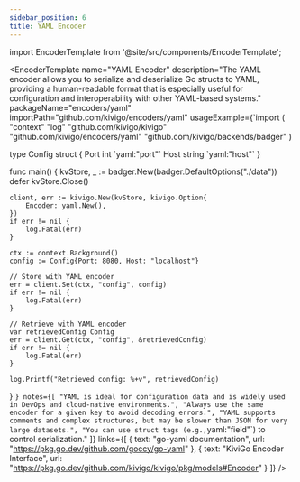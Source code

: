 ```yaml
---
sidebar_position: 6
title: YAML Encoder
---
```


import EncoderTemplate from '@site/src/components/EncoderTemplate';

<EncoderTemplate
  name="YAML Encoder"
  description="The YAML encoder allows you to serialize and deserialize Go structs to YAML, providing a human-readable format that is especially useful for configuration and interoperability with other YAML-based systems."
  packageName="encoders/yaml"
  importPath="github.com/kivigo/encoders/yaml"
  usageExample={`import (
    "context"
    "log"
    "github.com/kivigo/kivigo"
    "github.com/kivigo/encoders/yaml"
    "github.com/kivigo/backends/badger"
)

type Config struct {
    Port int    \`yaml:"port"\`
    Host string \`yaml:"host"\`
}

func main() {
    kvStore, _ := badger.New(badger.DefaultOptions("./data"))
    defer kvStore.Close()

    client, err := kivigo.New(kvStore, kivigo.Option{
        Encoder: yaml.New(),
    })
    if err != nil {
        log.Fatal(err)
    }

    ctx := context.Background()
    config := Config{Port: 8080, Host: "localhost"}

    // Store with YAML encoder
    err = client.Set(ctx, "config", config)
    if err != nil {
        log.Fatal(err)
    }

    // Retrieve with YAML encoder
    var retrievedConfig Config
    err = client.Get(ctx, "config", &retrievedConfig)
    if err != nil {
        log.Fatal(err)
    }

    log.Printf("Retrieved config: %+v", retrievedConfig)
}
`}
  notes={[
    "YAML is ideal for configuration data and is widely used in DevOps and cloud-native environments.",
    "Always use the same encoder for a given key to avoid decoding errors.",
    "YAML supports comments and complex structures, but may be slower than JSON for very large datasets.",
    "You can use struct tags (e.g.,`yaml:\"field\"`) to control serialization."
  ]}
  links={[
    { text: "go-yaml documentation", url: "https://pkg.go.dev/github.com/goccy/go-yaml" },
    { text: "KiviGo Encoder Interface", url: "https://pkg.go.dev/github.com/kivigo/kivigo/pkg/models#Encoder" }
  ]}
/>
